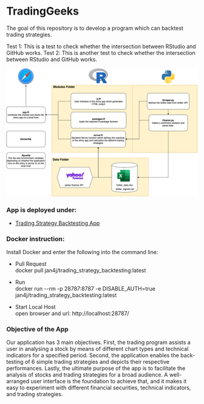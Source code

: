 # TradingGeeks
The goal of this repository is to develop a program which can backtest trading strategies.

Test 1: This is a test to check whether the intersection between RStudio and GitHub works.
Test 2: This is another test to check whether the intersection between RStudio and GitHub works.

![Overview Repository Structure](data/overview_repository.png)



### App is deployed under:
- [Trading Strategy Backtesting App](https://jan-scheidegger.shinyapps.io/TradingStrategyBacktesting/)

### Docker instruction:
Install Docker and enter the following into the command line:

- Pull Request\
docker pull jan4j/trading_strategy_backtesting:latest

- Run\
docker run --rm   -p 28787:8787   -e DISABLE_AUTH=true   jan4j/trading_strategy_backtesting:latest

- Start Local Host\
open browser and url: http://localhost:28787/

### Objective of the App

Our application has 3 main objectives. First, the trading program assists a user in analysing a stock by means of different chart types and technical indicators for a specified period. Second, the application enables the back-testing of 6 simple trading strategies and depicts their respective performances. Lastly, the ultimate purpose of the app is to facilitate the analysis of stocks and trading strategies for a broad audience. A well-arranged user interface is the foundation to achieve that, and it makes it easy to experiment with different financial securities, technical indicators, and trading strategies.